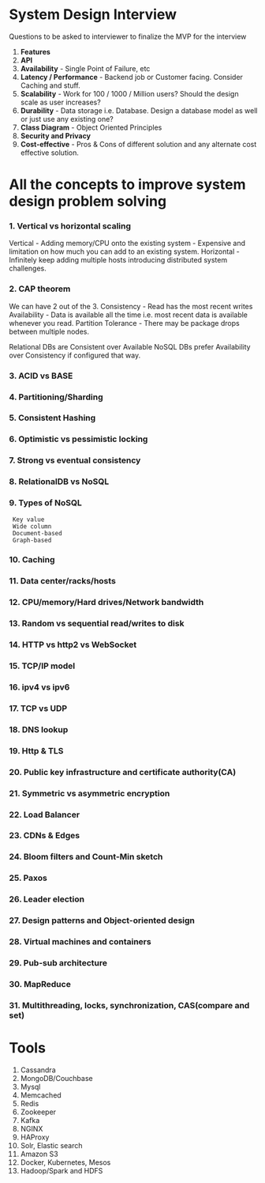 # System Design Interview

Questions to be asked to interviewer to finalize the MVP for the interview
1. **Features**
2. **API**
3. **Availability** - Single Point of Failure, etc
4. **Latency / Performance** - Backend job or Customer facing. Consider Caching and stuff.
5. **Scalability** - Work for 100 / 1000 / Million users? Should the design scale as user increases?
6. **Durability** - Data storage i.e. Database. Design a database model as well or just use any existing one?
7. **Class Diagram** - Object Oriented Principles
8. **Security and Privacy** 
9. **Cost-effective** - Pros & Cons of different solution and any alternate cost effective solution.


# All the concepts to improve system design problem solving

### 1. Vertical vs horizontal scaling
  Vertical - Adding memory/CPU onto the existing system - Expensive and limitation on how much you can add to an existing system.
  Horizontal - Infinitely keep adding multiple hosts introducing distributed system challenges.
  
### 2. CAP theorem
  We can have 2 out of the 3.
  Consistency - Read has the most recent writes
  Availability - Data is available all the time i.e. most recent data is available whenever you read.
  Partition Tolerance - There may be package drops between multiple nodes.
  
  Relational DBs are Consistent over Available
  NoSQL DBs prefer Availability over Consistency if configured that way.
  
### 3. ACID vs BASE

### 4. Partitioning/Sharding 

### 5. Consistent Hashing

### 6. Optimistic vs pessimistic locking

### 7. Strong vs eventual consistency

### 8. RelationalDB vs NoSQL

### 9. Types of NoSQL
     Key value
     Wide column
     Document-based
     Graph-based

### 10. Caching

### 11. Data center/racks/hosts

### 12. CPU/memory/Hard drives/Network bandwidth

### 13. Random vs sequential read/writes to disk

### 14. HTTP vs http2 vs WebSocket

### 15. TCP/IP model

### 16. ipv4 vs ipv6

### 17. TCP vs UDP

### 18. DNS lookup

### 19. Http & TLS

### 20. Public key infrastructure and certificate authority(CA)

### 21. Symmetric vs asymmetric encryption

### 22. Load Balancer

### 23. CDNs & Edges

### 24. Bloom filters and Count-Min sketch

### 25. Paxos 

### 26. Leader election

### 27. Design patterns and Object-oriented design

### 28. Virtual machines and containers

### 29. Pub-sub architecture 

### 30. MapReduce

### 31. Multithreading, locks, synchronization, CAS(compare and set)


# Tools

1. Cassandra
2. MongoDB/Couchbase
3. Mysql
4. Memcached
5. Redis
6. Zookeeper
7. Kafka
8. NGINX
9. HAProxy
10. Solr, Elastic search
11. Amazon S3
12. Docker, Kubernetes, Mesos
13. Hadoop/Spark and HDFS
